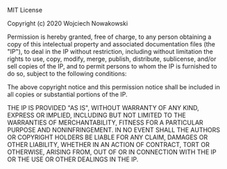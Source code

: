 MIT License

Copyright (c) 2020 Wojciech Nowakowski

Permission is hereby granted, free of charge, to any person obtaining a copy
of this intelectual property and associated documentation files (the "IP"), to deal
in the IP without restriction, including without limitation the rights
to use, copy, modify, merge, publish, distribute, sublicense, and/or sell
copies of the IP, and to permit persons to whom the IP is
furnished to do so, subject to the following conditions:

The above copyright notice and this permission notice shall be included in all
copies or substantial portions of the IP.

THE IP IS PROVIDED "AS IS", WITHOUT WARRANTY OF ANY KIND, EXPRESS OR
IMPLIED, INCLUDING BUT NOT LIMITED TO THE WARRANTIES OF MERCHANTABILITY,
FITNESS FOR A PARTICULAR PURPOSE AND NONINFRINGEMENT. IN NO EVENT SHALL THE
AUTHORS OR COPYRIGHT HOLDERS BE LIABLE FOR ANY CLAIM, DAMAGES OR OTHER
LIABILITY, WHETHER IN AN ACTION OF CONTRACT, TORT OR OTHERWISE, ARISING FROM,
OUT OF OR IN CONNECTION WITH THE IP OR THE USE OR OTHER DEALINGS IN THE IP.
